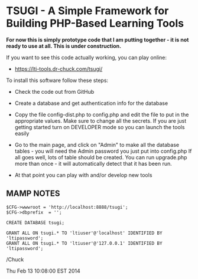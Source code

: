 TSUGI - A Simple Framework for Building PHP-Based Learning Tools
================================================================

**For now this is simply prototype code that I am putting together - 
it is not ready to use at all.  This is under construction.**   

If you want to see this code actually working, you can play online:

* https://lti-tools.dr-chuck.com/tsugi/

To install this software follow these steps:

* Check the code out from GitHub

* Create a database and get authentication info for the database

* Copy the file config-dist.php to config.php and edit the file
to put in the appropriate values.  Make sure to change all the secrets.
If you are just getting started turn on DEVELOPER mode so you can launch 
the tools easily

* Go to the main page, and click on "Admin" to make all the database
tables - you will need the Admin password you just put into config.php
If all goes well, lots of table should be created.  You can run upgrade.php
more than once - it will automatically detect that it has been run.

* At that point you can play with and/or develop new tools

MAMP NOTES
----------

    $CFG->wwwroot = 'http://localhost:8888/tsugi';
    $CFG->dbprefix  = '';

    CREATE DATABASE tsugi;

    GRANT ALL ON tsugi.* TO 'ltiuser'@'localhost' IDENTIFIED BY 'ltipassword';
    GRANT ALL ON tsugi.* TO 'ltiuser'@'127.0.0.1' IDENTIFIED BY 'ltipassword';

/Chuck

Thu Feb 13 10:08:00 EST 2014

